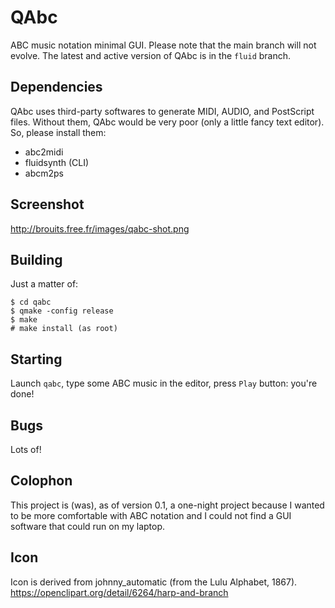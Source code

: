 # QAbc
ABC music notation minimal GUI. Please note that the main branch will not evolve. The latest and active version of QAbc is in the `fluid` branch.

## Dependencies
QAbc uses third-party softwares to generate MIDI, AUDIO, and PostScript files. Without them, QAbc would be very poor (only a little fancy text editor). So, please install them:
- abc2midi
- fluidsynth (CLI)
- abcm2ps

## Screenshot
http://brouits.free.fr/images/qabc-shot.png

## Building
Just a matter of:
```
$ cd qabc
$ qmake -config release
$ make
# make install (as root)
```

## Starting
Launch `qabc`, type some ABC music in the editor, press `Play` button: you're done!

## Bugs
Lots of!

## Colophon
This project is (was), as of version 0.1, a one-night project because I wanted to be more comfortable with ABC notation and I could not find a GUI software that could run on my laptop.

## Icon
Icon is derived from johnny_automatic (from the Lulu Alphabet, 1867).
https://openclipart.org/detail/6264/harp-and-branch 

